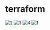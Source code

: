 # terraform
![2](https://github.com/amritsingh5/terraform/assets/146261015/3436c16a-b852-465c-97ad-04f75a73838c)
![3](https://github.com/amritsingh5/terraform/assets/146261015/fb5f0cb7-445f-407e-8c63-d6cbfc8e71b3)
![4](https://github.com/amritsingh5/terraform/assets/146261015/681d0d5b-3362-4af0-a930-945e07e82fd8)
![1](https://github.com/amritsingh5/terraform/assets/146261015/4c92eb91-e954-4925-ac20-63a33a17d409)
